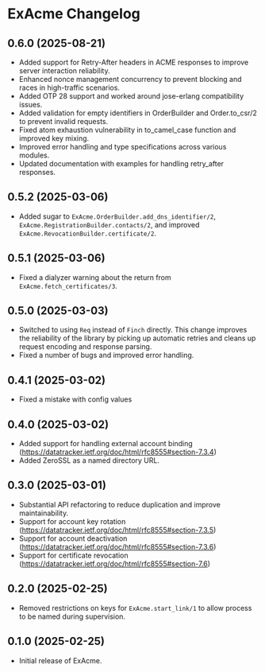 # ExAcme Changelog

## 0.6.0 (2025-08-21)

- Added support for Retry-After headers in ACME responses to improve server interaction reliability.
- Enhanced nonce management concurrency to prevent blocking and races in high-traffic scenarios.
- Added OTP 28 support and worked around jose-erlang compatibility issues.
- Added validation for empty identifiers in OrderBuilder and Order.to_csr/2 to prevent invalid requests.
- Fixed atom exhaustion vulnerability in to_camel_case function and improved key mixing.
- Improved error handling and type specifications across various modules.
- Updated documentation with examples for handling retry_after responses.

## 0.5.2 (2025-03-06)

- Added sugar to `ExAcme.OrderBuilder.add_dns_identifier/2`, `ExAcme.RegistrationBuilder.contacts/2`, and improved `ExAcme.RevocationBuilder.certificate/2`.

## 0.5.1 (2025-03-06)

- Fixed a dialyzer warning about the return from `ExAcme.fetch_certificates/3`.

## 0.5.0 (2025-03-03)

- Switched to using `Req` instead of `Finch` directly. This change improves the reliability of the library by picking up automatic retries and cleans up request encoding and response parsing.
- Fixed a number of bugs and improved error handling.

## 0.4.1 (2025-03-02)

- Fixed a mistake with config values

## 0.4.0 (2025-03-02)

- Added support for handling external account binding (https://datatracker.ietf.org/doc/html/rfc8555#section-7.3.4)
- Added ZeroSSL as a named directory URL.

## 0.3.0 (2025-03-01)

- Substantial API refactoring to reduce duplication and improve maintainability.
- Support for account key rotation (https://datatracker.ietf.org/doc/html/rfc8555#section-7.3.5)
- Support for account deactivation (https://datatracker.ietf.org/doc/html/rfc8555#section-7.3.6)
- Support for certificate revocation (https://datatracker.ietf.org/doc/html/rfc8555#section-7.6)

## 0.2.0 (2025-02-25)

- Removed restrictions on keys for `ExAcme.start_link/1` to allow process to be named during supervision.

## 0.1.0 (2025-02-25)

- Initial release of ExAcme.
